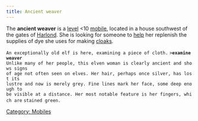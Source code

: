 ```yaml
---
title: Ancient weaver
---
```


The **ancient weaver** is a [level](level "wikilink") \<10
[mobile](mobile "wikilink"), located in a house southwest of the gates
of [Harlond](Harlond "wikilink"). She is looking for someone to
[help](Quest#The_Elven_Weaver "wikilink") her replenish the supplies of
dye she uses for making [cloaks](forest_green_cloak "wikilink").

`An exceptionally old elf is here, examining a piece of cloth.`
`>`**`examine weaver`**
`Unlike many of her people, this elven woman is clearly ancient and shows signs`
`of age not often seen on elves. Her hair, perhaps once silver, has lost its`
`lustre and now is merely grey. Fine lines mark her face, some deep enough to`
`be visible at a distance. Her most notable feature is her fingers, which are`
`stained green.`

[Category: Mobiles](Category:_Mobiles "wikilink")